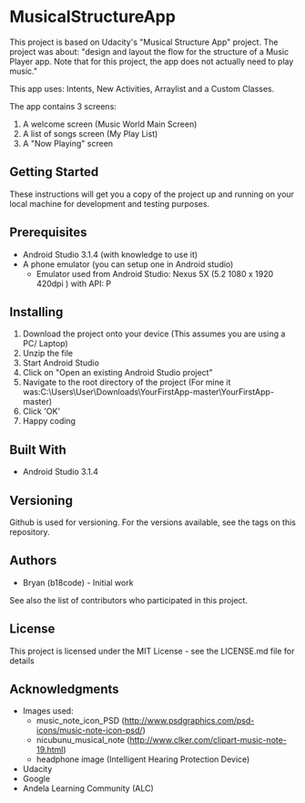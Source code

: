 # MusicalStructureApp

This project is based on Udacity's "Musical Structure App" project. 
The project was about: "design and layout the flow for the structure of a Music Player app. Note that for this project, the app does not actually need to play music."

This app uses: Intents, New Activities, Arraylist and a Custom Classes.

The app contains 3 screens:
1. A welcome screen (Music World Main Screen)
2. A list of songs screen (My Play List)
3. A "Now Playing" screen

## Getting Started
These instructions will get you a copy of the project up and running on your local machine for development and testing purposes.

## Prerequisites
- Android Studio 3.1.4 (with knowledge to use it)
- A phone emulator (you can setup one in Android studio)
  - Emulator used from Android Studio: Nexus 5X (5.2 1080 x 1920 420dpi ) with API: P

## Installing
1. Download the project onto your device (This assumes you are using a PC/ Laptop)
2. Unzip the file
3. Start Android Studio 
4. Click on "Open an existing Android Studio project"
5. Navigate to the root directory of the project (For mine it was:C:\Users\User\Downloads\YourFirstApp-master\YourFirstApp-master)
6. Click 'OK'
7. Happy coding

## Built With
- Android Studio 3.1.4

## Versioning
Github is used for versioning. For the versions available, see the tags on this repository.

## Authors
-	Bryan (b18code) - Initial work

See also the list of contributors who participated in this project.

## License
This project is licensed under the MIT License - see the LICENSE.md file for details

## Acknowledgments
- Images used:
  - music_note_icon_PSD (http://www.psdgraphics.com/psd-icons/music-note-icon-psd/)
  - nicubunu_musical_note (http://www.clker.com/clipart-music-note-19.html)
  - headphone image (Intelligent Hearing Protection Device)  
- Udacity
- Google
- Andela Learning Community (ALC)
